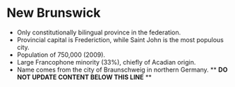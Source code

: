 New Brunswick
=============

* Only constitutionally bilingual province in the federation.
* Provincial capital is Frederiction, while Saint John is the most populous city.
* Population of 750,000 (2009).
* Large Francophone minority (33%), chiefly of Acadian origin.
* Name comes from the city of Braunschweig in northern Germany.
** **DO NOT UPDATE CONTENT BELOW THIS LINE** **


